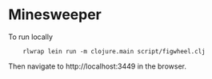 Minesweeper
===========

To run locally

        rlwrap lein run -m clojure.main script/figwheel.clj

Then navigate to http://localhost:3449 in the browser.

